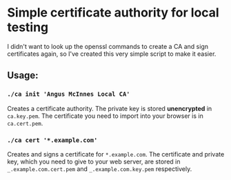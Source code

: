 # Simple certificate authority for local testing

I didn't want to look up the openssl commands to create a CA and sign
certificates again, so I've created this very simple script to make it easier.

## Usage:

### `./ca init 'Angus McInnes Local CA'`

Creates a certificate authority. The private key is stored **unencrypted** in
`ca.key.pem`. The certificate you need to import into your browser is in
`ca.cert.pem`.

### `./ca cert '*.example.com'`

Creates and signs a certificate for `*.example.com`. The certificate and private
key, which you need to give to your web server, are stored in
`_.example.com.cert.pem` and `_.example.com.key.pem` respectively.